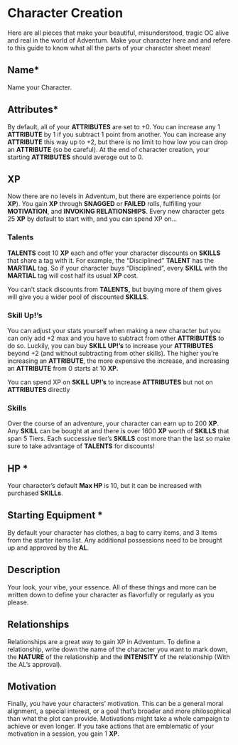 # Character Creation

Here are all pieces that make your beautiful, misunderstood, tragic OC alive and real in the world of Adventum. Make your character here and and refere to this guide to know what all the parts of your character sheet mean!

## Name*

Name your Character.

## Attributes*

By default, all of your **ATTRIBUTES** are set to +0. You can increase any 1 **ATTRIBUTE** by 1 if you subtract 1 point from another. You can increase any **ATTRIBUTE** this way up to +2, but there is no limit to how low you can drop an **ATTRIBUTE** (so be careful). At the end of character creation, your starting **ATTRIBUTES** should average out to 0.

## XP

Now there are no levels in Adventum, but there are experience points (or **XP**). You gain **XP** through **SNAGGED** or **FAILED** rolls, fulfilling your **MOTIVATION**, and **INVOKING RELATIONSHIPS**. Every new character gets 25 **XP** by default to start with, and you can spend XP on…

### Talents

**TALENTS** cost 10 **XP** each and offer your character discounts on **SKILLS** that share a tag with it. For example, the “Disciplined” **TALENT** has the **MARTIAL** tag. So if your character buys “Disciplined”, every **SKILL** with the **MARTIAL** tag will cost half its usual **XP** cost.

You can’t stack discounts from **TALENTS,** but buying more of them gives will give you a wider pool of discounted **SKILLS**.

### Skill Up!’s

You can adjust your stats yourself when making a new character but you can only add +2 max and you have to subtract from other **ATTRIBUTES** to do so. Luckily, you can buy **SKILL UP!’s** to increase your **ATTRIBUTES** beyond +2 (and without subtracting from other skills). The higher you’re increasing an **ATTRIBUTE**, the more expensive the increase, and increasing an **ATTRIBUTE** from 0 starts at 10 **XP.**

You can spend XP on **SKILL UP!’s** to increase **ATTRIBUTES** but not on **ATTRIBUTES** directly

### **Skills**

Over the course of an adventure, your character can earn up to 200 **XP**. Any **SKILL** can be bought at and there is over 1600 **XP** worth of **SKILLS** that span 5 Tiers. Each successive tier’s **SKILLS** cost more than the last so make sure to take advantage of **TALENTS** for discounts!

## HP *

Your character’s default **Max HP** is 10, but it can be increased with purchased **SKILLs**.

## Starting Equipment *

By default your character has clothes, a bag to carry items, and 3 items from the starter items list. Any additional possessions need to be brought up and approved by the **AL**.

## Description

Your look, your vibe, your essence. All of these things and more can be written down to define your character as flavorfully or regularly as you please.

## Relationships

Relationships are a great way to gain XP in Adventum. To define a relationship, write down the name of the character you want to mark down, the **NATURE** of the relationship and the **INTENSITY** of the relationship (With the AL’s approval).

## Motivation

Finally, you have your characters’ motivation. This can be a general moral alignment, a special interest, or a goal that’s broader and more philosophical than what the plot can provide. Motivations might take a whole campaign to achieve or even longer. If you take actions that are emblematic of your motivation in a session, you gain 1 **XP**.
